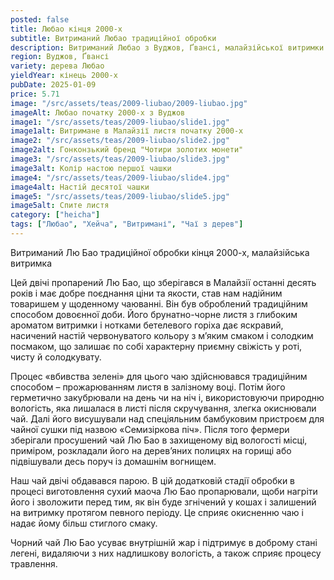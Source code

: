 ```yaml
---
posted: false
title: Любао кінця 2000-х
subtitle: Витриманий Любао традиційної обробки
description: Витриманий Любао з Вуджов, Ґвансі, малайзійської витримки.
region: Вуджов, Ґвансі
variety: дерева Любао
yieldYear: кінець 2000-х
pubDate: 2025-01-09
price: 5.71
image: "/src/assets/teas/2009-liubao/2009-liubao.jpg"
imageAlt: Любао початку 2000-х з Вуджов
image1: "/src/assets/teas/2009-liubao/slide1.jpg"
image1alt: Витримане в Малайзії листя початку 2000-х
image2: "/src/assets/teas/2009-liubao/slide2.jpg"
image2alt: Гонконзький бренд "Чотири золотих монети"
image3: "/src/assets/teas/2009-liubao/slide3.jpg"
image3alt: Колір настою першої чашки
image4: "/src/assets/teas/2009-liubao/slide4.jpg"
image4alt: Настій десятої чашки
image5: "/src/assets/teas/2009-liubao/slide5.jpg"
image5alt: Спите листя
category: ["heicha"]
tags: ["Любао", "Хейча", "Витримані", "Чаї з дерев"]
---
```


Витриманий Лю Бао
традиційної обробки кінця 2000-х, малайзійська витримка

Цей двічі пропарений Лю Бао, що зберігався в Малайзії останні десять років і має добре поєднання ціни та якости, став нам надійним товаришем у щоденному чаюванні. Він був оброблений традиційним способом довоєнної доби. Його брунатно-чорне листя з глибоким ароматом витримки і нотками бетелевого горіха дає яскравий, насичений настій червонуватого кольору з м’яким смаком і солодким посмаком, що залишає по собі характерну приємну свіжість у роті, чисту й солодкувату.

Процес «вбивства зелені» для цього чаю здійснювався традиційним способом – прожарюванням листя в залізному воці. Потім його герметично закубрювали на день чи на ніч і, використовуючи природню вологість, яка лишалася в листі після скручування, злегка окиснювали чай. Далі його висушували над спеціяльним бамбуковим пристроєм для чайної сушки під назвою «Семизіркова піч». Після того фермери зберігали просушений чай Лю Бао в захищеному від вологості місці, приміром, розкладали його на дерев’яних полицях на горищі або підвішували десь поруч із домашнім вогнищем.

Наш чай двічі обдавався парою. В цій додатковій стадії обробки в процесі виготовлення сухий маоча Лю Бао пропарювали, щоби нагріти його і зволожити перед тим, як він буде згнічений у кошах і залишений на витримку протягом певного періоду. Це сприяє окисненню чаю і надає йому більш стиглого смаку.

Чорний чай Лю Бао усуває внутрішній жар і підтримує в доброму стані легені, видаляючи з них надлишкову вологість, а також сприяє процесу травлення.